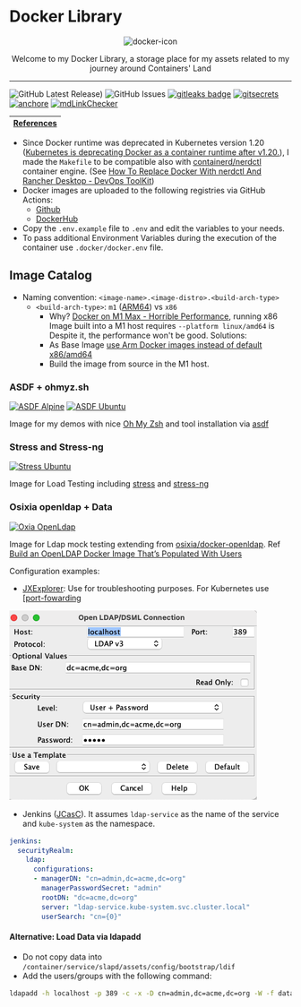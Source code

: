 # Docker Library

<p align="center">
  <img alt="docker-icon" src="https://visualpharm.com/assets/917/Docker-595b40b65ba036ed117d3f62.svg" height="160" />
  <p align="center">Welcome to my Docker Library, a storage place for my assets related to my journey around Containers' Land</p>
</p>

---

![GitHub Latest Release)](https://img.shields.io/github/v/release/carlosrodlop/terraform-lib?logo=github) ![GitHub Issues](https://img.shields.io/github/issues/carlosrodlop/docker-lib?logo=github) [![gitleaks badge](https://img.shields.io/badge/protected%20by-gitleaks-blue)](https://github.com/zricethezav/gitleaks#pre-commit) [![gitsecrets](https://img.shields.io/badge/protected%20by-gitsecrets-blue)](https://github.com/awslabs/git-secrets) [![anchore](https://img.shields.io/badge/scan%20by-anchore-blue)](https://github.com/anchore/scan-action) [![mdLinkChecker](https://github.com/carlosrodlop/docker-lib/actions/workflows/mdLinkChecker.yml/badge.svg)](https://github.com/carlosrodlop/docker-lib/actions/workflows/mdLinkChecker.yml)

| [References](https://github.com/carlosrodlop/carlosrodlop-docs#docker) |
| ------------- |

- Since Docker runtime was deprecated in Kubernetes version 1.20 ([Kubernetes is deprecating Docker as a container runtime after v1.20.](https://kubernetes.io/blog/2020/12/02/dont-panic-kubernetes-and-docker/)), I made the `Makefile` to be compatible also with [containerd/nerdctl](https://github.com/containerd/nerdctl) container engine. (See [How To Replace Docker With nerdctl And Rancher Desktop - DevOps ToolKit](https://www.youtube.com/watch?v=evWPib0iNgY))
- Docker images are uploaded to the following registries via GitHub Actions:
  - [Github](https://github.com/carlosrodlop?tab=packages&repo_name=docker-labs)
  - [DockerHub](https://hub.docker.com/u/carlosrodlop)
- Copy the `.env.example` file to `.env` and edit the variables to your needs.
- To pass additional Environment Variables during the execution of the container use `.docker/docker.env` file.

## Image Catalog

- Naming convention: `<image-name>.<image-distro>.<build-arch-type>`
  - `<build-arch-type>`: `m1` ([ARM64](https://apple.stackexchange.com/a/451240)) vs `x86`
    - Why? [Docker on M1 Max - Horrible Performance](https://www.reddit.com/r/docker/comments/qlrn3s/docker_on_m1_max_horrible_performance/), running x86 Image built into a M1 host requires `--platform linux/amd64` is Despite it, the performance won't be good. Solutions:
    - As Base Image [use Arm Docker images instead of default x86/amd64](https://dev.to/oben/apple-silicon-mac-m1m2-how-to-deal-with-slow-docker-performance-58n0)
    - Build the image from source in the M1 host.

### ASDF + ohmyz.sh

[![ASDF Alpine](https://github.com/carlosrodlop/docker-labs/actions/workflows/ci_asdf.alpine.ub.yaml/badge.svg)](https://github.com/carlosrodlop/docker-labsactions/workflows/ci_asdf.alpine.ub.yaml) [![ASDF Ubuntu](https://github.com/carlosrodlop/docker-labs/actions/workflows/ci_asdf.ubuntu.ub.yaml/badge.svg)](https://github.com/carlosrodlop/docker-labs/actions/workflows/ci_asdf.ubuntu.ub.yaml)

Image for my demos with nice [Oh My Zsh](https://ohmyz.sh/) and tool installation via [asdf](https://asdf-vm.com/)

### Stress and Stress-ng

[![Stress Ubuntu](https://github.com/carlosrodlop/docker-labs/actions/workflows/ci_stress.ubuntu.ub.yaml/badge.svg)](https://github.com/carlosrodlop/docker-labs/actions/workflows/ci_stress.ubuntu.ub.yaml)

Image for Load Testing including [stress](https://linux.die.net/man/1/stress) and [stress-ng](https://manpages.ubuntu.com/manpages/bionic/man1/stress-ng.1.html)

### Osixia openldap + Data

[![Oxia OpenLdap](https://github.com/carlosrodlop/docker-labs/actions/workflows/ci_ooldap.debian.ub.yaml/badge.svg)](https://github.com/carlosrodlop/docker-labs/actions/workflows/ci_ooldap.debian.ub.yaml)

Image for Ldap mock testing extending from [osixia/docker-openldap](https://github.com/osixia/docker-openldap). Ref [Build an OpenLDAP Docker Image That’s Populated With Users](https://betterprogramming.pub/ldap-docker-image-with-populated-users-3a5b4d090aa4)

Configuration examples:

- [JXExplorer](http://jxplorer.org/): Use for troubleshooting purposes. For Kubernetes use [[port-fowarding](https://www.weave.works/blog/kubectl-port-forward)

![openldap-config](img/openldap-config.png)

- Jenkins ([JCasC](https://www.jenkins.io/projects/jcasc/)). It assumes `ldap-service` as the name of the service and `kube-system` as the namespace.

```yaml
jenkins:
  securityRealm:
    ldap:
      configurations:
      - managerDN: "cn=admin,dc=acme,dc=org"
        managerPasswordSecret: "admin"
        rootDN: "dc=acme,dc=org"
        server: "ldap-service.kube-system.svc.cluster.local"
        userSearch: "cn={0}"
```

#### Alternative: Load Data via ldapadd

- Do not copy data into `/container/service/slapd/assets/config/bootstrap/ldif`
- Add the users/groups with the following command:

```sh
ldapadd -h localhost -p 389 -c -x -D cn=admin,dc=acme,dc=org -W -f data.v3.ldif
```